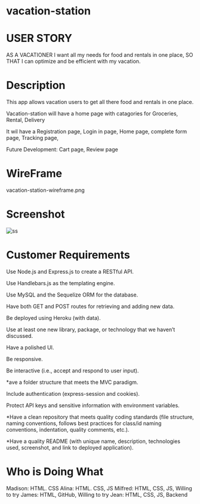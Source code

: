 # vacation-station

# USER STORY
 AS A VACATIONER I want all my needs for food and rentals in one place, SO THAT I can optimize and be efficient with my vacation.
 
 # Description

This app allows vacation users to get all there food and rentals in one place.

Vacation-station will have a home page with catagories for Groceries, Rental, Delivery

It wil have a Registration page, Login in page, Home page, complete form page, Tracking page, 

Future Development: Cart page, Review page

# WireFrame
vacation-station-wireframe.png 

# Screenshot
![ss](images/vacation-station.png)
# Customer Requirements
Use Node.js and Express.js to create a RESTful API.

Use Handlebars.js as the templating engine.

Use MySQL and the Sequelize ORM for the database.

Have both GET and POST routes for retrieving and adding new data.

Be deployed using Heroku (with data).

Use at least one new library, package, or technology that we haven’t discussed.

Have a polished UI.

Be responsive.

Be interactive (i.e., accept and respond to user input).

*ave a folder structure that meets the MVC paradigm.

Include authentication (express-session and cookies).

Protect API keys and sensitive information with environment variables.

*Have a clean repository that meets quality coding standards (file structure, naming conventions, follows best practices for class/id naming conventions, indentation, quality comments, etc.).

*Have a quality README (with unique name, description, technologies used, screenshot, and link to deployed application).

# Who is Doing What
Madison: HTML. CSS
Alina: HTML. CSS, JS
Milfred: HTML, CSS, JS, Willing
to try
James: HTML, GitHub, Willing
to try
Jean: HTML, CSS, JS, Backend